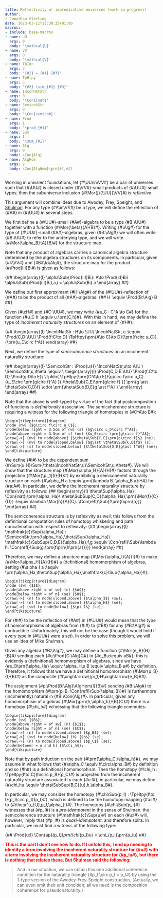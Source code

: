 ```yaml
---
title: Reflectivity of impredicative universes (work in progress)
author:
- Jonathan Sterling
date: 2023-03-11T13:39:25+01:00
macros:
- include: base-macros
- name: UU
  args: 0
  body: '\mathcal{U}'
- name: VV
  args: 0
  body: '\mathcal{V}'
- name: TpIdn
  args: 3
  body: '{#2} =_{#1} {#3}'
- name: TpHtpy
  args: 3
  body: '{#2} \sim_{#1} {#3}'
- name: IncohNatStr
  args: 0
  body: '\Con{inat}'
- name: SemicohStr
  args: 0
  body: '\Con{semicoh}'
- name: Prod
  args: 1
  body: '\prod_{#1}'
- name: Sum
  args: 1
  body: '\sum_{#1}'
- name: Alg
  args: 0
  body: \Con{Alg}
- name: AlgHom
  args: 2
  body: \Con{AlgHom}\prn{#1,#2}
---
```


Working in univalent foundations, let {#\UU\in\VV#} be a pair of universes such that {#\UU#} is closed under {#\VV#}-small products of {#\UU#}-small types; then the subuniverse inclusion {#\Mor{j}{\UU}{\VV}#} is *reflective*.

This argument will combine ideas due to Awodey, Frey, Speight, and [Shulman](https://homotopytypetheory.org/2018/11/26/impredicative-encodings-part-3/). For any type {#A\in\VV#} be a type, we will define the reflection of {#A#} in {#\UU#} in several steps.

We first define a {#\UU#}-small {#A#}-algebra to be a type {#B:\UU#} together with a function {#\Mor{\beta}{A}{B}#}. Writing {#\Alg#} for the type of {#\UU#}-small {#A#}-algebras, given {#B:\Alg#} we will often write {#B:\UU#} to refer to the underlying type, and we will write {#\Mor{\alpha_B}{A}{B}#} for the structure map.

Note that any product of algebras carries a canonical algebra structure determined by the algebra structures on its components. In particular, given {#I:\VV#} and {#B:I\to\Alg#}, the structure map for the product {#\Prod{i:I}Bi#} is given as follows:

{##
  \begin{array}{l}
    \alpha\Sub{\Prod{i:I}Bi}: A\to \Prod{i:I}Bi\\
    \alpha\Sub{\Prod{i:I}Bi}\,a\,i = \alpha\Sub{Bi} a
  \end{array}
##}

We define our first approximant {#H:\Alg#} of the {#\UU#}-reflection of {#A#} to be the product of all {#A#}-algebras:
{##
  H :\equiv \Prod{B:\Alg} B
##}

Given {#u:H#} and {#C:\UU#}, we may write {#u_C : C^A \to C#} for the function {#u_C h :\equiv u\,\prn{C,h}#}. With this in hand, we may define the type of *incoherent naturality structures* on an element of {#H#}:

{##
  \begin{array}{l}
    \IncohNatStr : H\to \UU\\
    \IncohNatStr\, u :\equiv 
    \Prod{C,D:\UU}
    \Prod{f:C\to D}
    \TpHtpy{\prn{A\to C}\to D}{\prn{f\circ u_C}}{\prn{u_D\circ f^A}}
  \end{array}
##}

Next, we define the type of *semicoherence structures* on an incoherent naturality structure:

{##
  \begin{array}{l}
    \SemicohStr : 
    \Prod{u:H}
    \IncohNatStr\,u\to \UU
    \\
    \SemicohStr\,u\,\theta :\equiv
    \\
    \begin{array}{l}
      \Prod{C,D,E:\UU}
      \Prod{f:C\to D}
      \Prod{g:D\to E}\\
      \TpIdn{
        \TpHtpy{\prn{C^A\to E}}{g\circ f\circ u_C}{u_E\circ \prn{g\circ f}^A}
      }{
        \theta\Sub{C,E}\prn{g\circ f}
      }{
        \prn{g \ast \theta\Sub{C,D}f} \cdot \prn{\theta\Sub{D,E}g \ast f^A}
      }
    \end{array}
  \end{array}
##}

Note that the above is well-typed by virtue of the fact that postcomposition of functions is *definitionally* associative. The semicoherence structure is requiring a witness for the following triangle of homotopies in {#C^A\to E#}:
```render-latex
\begin{tikzpicture}[diagram]
\node (nw) {$g\circ f\circ u_C$};
\node[below right = 3.5cm of nw] (s) {$g\circ u_D\circ f^A$};
\node[above right = 3.5cm of s] (ne) {$u_E\circ \prn{g\circ f}^A$};
\draw[->] (nw) to node[above] {$\theta\Sub{C,E}\prn{g\circ f}$} (ne);
\draw[->] (nw) to node[sloped,below] {$g\ast \theta\Sub{C,D}f$} (s);
\draw[->] (s) to node[sloped,below] {$\theta\Sub{D,E}g\ast f^A$} (ne);
\end{tikzpicture}
```

We define {#I#} to be the dependent sum {#\Sum{u:H}\Sum{\theta:\IncohNatStr\,u}\SemicohStr\,u\,\theta#}. We will show that the structure map {#\Mor{\alpha_H}{A}{H}#} factors through the projection {#\Mor{\pi_1}{I}{H}#} by exhibiting a semicoherent naturality structure on each {#\alpha_H a \equiv \prn{\lambda B. \alpha_B a}:H#} for {#a:A#}. In particular, we define the incoherent naturality structure by reflexivity as follows:
{##
  \begin{array}{l}
    \theta\Sup{\alpha_Ha} : \Con{inat}\,\prn{\alpha_Ha}\\
    \theta\SubSup{C,D}{\alpha_Ha}\,\prn{\Mor{f}{C}{D}} :\equiv
    \lambda \Mor{h}{A}{C}.
    \Con{refl}\Sub{f\prn{h\prn{a}}}
  \end{array}
##}

The semicoherence structure is by reflexivity as well; this follows from the definitional computation rules of homotopy whiskering and path concatenation with respect to reflexivity:
{##
  \begin{array}{l}
    \mathfrak{c}\Sup{\alpha_Ha} : \SemicohStr\,\prn{\alpha_Ha}\,\theta\Sup{\alpha_Ha}\\
    \mathfrak{c}\SubSup{C,D,E}{\alpha_Ha}\,f\,g :\equiv 
    \Con{refl}\Sub{\lambda h. \Con{refl}\Sub{g\,\prn{f\prn{h\prn{a}}}}}
  \end{array}
##}

Therefore, we may define a structure map {#\Mor{\alpha_I}{A}{I}#} to make {#\Mor{\alpha_H}{A}{H}#} a (definitional) homomorphism of algebras, setting {#\alpha_I a :\equiv \prn{\alpha_Ha,\theta\Sup{\alpha_Ha},\mathfrak{c}\Sup{\alpha_Ha}}#}:

```render-latex
\begin{tikzpicture}[diagram]
\node (sw) {$I$};
\node[above right = of sw] (n) {$A$};
\node[below right = of n] (se) {$H$};
\draw[->] (n) to node[sloped,above] {$\alpha_I$} (sw);
\draw[->] (n) to node[sloped,above] {$\alpha_H$} (se);
\draw[->] (sw) to node[below] {$\pi_1$} (se);
\end{tikzpicture}
```

For {#I#} to be the reflection of {#A#} in {#\UU#} would mean that the type of homomorphisms of algebras from {#I#} to {#B#} for any {#B:\Alg#} is contractible. Unfortunately, this will not be the case (though it would hold if every type in {#\UU#} were a set). In order to solve this problem, we will use an idea of Mike Shulman.

Given any algebra {#B:\Alg#}, we may define a function {#\Mor{e_B}{H}{B}#} sending each {#u:\Prod{C:\Alg}C#} to {#e_Bu:\equiv uB#}; this is evidently a (definitional) homomorphism of algebras, since we have {#e_B\prn{\alpha_Ha} \equiv \alpha_H\,a\,B \equiv \alpha_B a#} by definition. Therefore, it follows that we have a definitional homomorphism {#\Mor{p_B}{I}{B}#} as the composite {#I\xrightarrow{\pi_1}H\xrightarrow{e_B}B#}. 

The assignment {#p:\Prod{B:\Alg}\AlgHom{I}{B}#} sending {#B:\Alg#} to the homomorphism {#\prn{p_B, \Con{refl}\Sub{\alpha_B}}#} is furthermore (incoherently) natural in {#B:\Con{Alg}#}. In particular, given any homomorphism of algebras {#\Mor{\prn{h,\alpha_h}}{B}{C}#} there is a homotopy {#\chi_h#} witnessing that the following triangle commutes:
```render-latex
\begin{tikzpicture}[diagram]
\node (sw) {$B$};
\node[above right = of sw] (n) {$I$};
\node[below right = of n] (se) {$C$};
\draw[->] (n) to node[sloped,above] {$p_B$} (sw);
\draw[->] (sw) to node[below] (h) {$h$} (se);
\draw[->] (n) to node[sloped,above] {$p_C$} (se);
\node[between = n and h] {$\chi_h$};
\end{tikzpicture}
```

Note that by path induction on the pair {#\prn{\alpha_C,\alpha_h}#}, we may assume in what follows that {#\alpha_C \equiv h\circ\alpha_B#} by definition and so {#h#} is a definitional homomorphism. Then the homotopy {#\chi_h : \TpHtpy{I\to C}{h\circ p_B}{p_C}#} is projected from the incoherent naturality structure associated to each {#u:I#}; in particular, we may define {#\chi_hu :\equiv \theta\SubSup{B,C}{u}\,h\,\alpha_B#}.

In particular, we may consider the homotopy {#\chi\Sub{p_I} : \TpHtpy{I\to I}{p_I\circ p_I}{p_I}#}, which is defined to be the homotopy mapping {#u:I#} to {#\theta^u_{I,I}\,p_I\,\alpha_{I}#}. The homotopy {#\chi\Sub{p_I}#} witnesses that {#p_I#} is a *pre-idempotent* in the sense of Shulman; the semicoherence structure {#\mathfrak{c}\Sup{u}#} on each {#u:I#} will, however, imply that {#p_I#} is *quasi-idempotent*, and therefore splits.  In particular, we must find a witness of the following type:

{##
  \Prod{u:I}
  \Con{ap}_{p_I}\prn{\chi_{p_I}u} = \chi_{p_I}\prn{p_Iu}
##}

<span style="color:red;font-weight: bold">
This is the part I don't see how to do. If I unfold this, I end up needing to identify a term involving the incoherent naturality structure for {#u#} with a term involving the incoherent naturality structure for {#p_Iu#}, but there is nothing that relates these. But Shulman said the following:
</span>

>  And in our situation, we can obtain this one additional coherence condition for the naturality triangle {#p_I \circ p_I = p_I#} by using the 1-type version of the Awodey-Frey-Speight construction. (Actually, we can even omit their unit condition; all we need is the composition coherence for pseudonaturality.)
